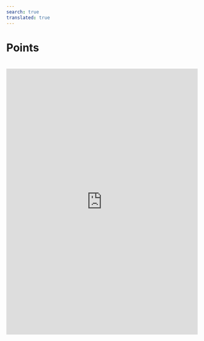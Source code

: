 ```yaml
---
search: true
translated: true
---
```


# Points


<iframe src="https://widgets.modyo.com/personas/points" width="100%" height="700px" frameBorder="0" style="overflow:auto;margin-top:20px;"/>

| Feature  | Description  |
| -----| -----|
| Points Summary | Displays the total points available to the customer, along with the next due date. Has a button that enables you to link a relevant catalog of redeemable items. |
| Associated Cards | Displays customer card information linked to your points and benefits system. It includes the card type, customer's name and the total points accumulated during a set period of time. |
| Redeemed Points | Shows the points redeemed by the customer. Displays details such as the date of redemption, product, business and point cost. |
| Accumulated Points | Presents the points accumulated by the customer. Displays details of each transaction and the points earned. Includes the total number of points redeemed per period. |